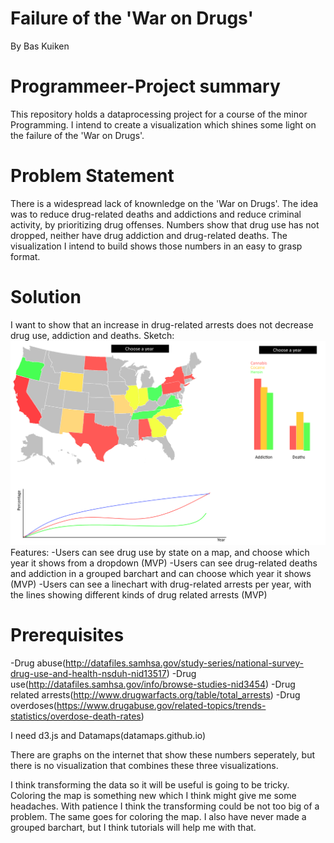 # Failure of the 'War on Drugs'
By Bas Kuiken

# Programmeer-Project summary
This repository holds a dataprocessing project for a course of the minor Programming. I intend to
create a visualization which shines some light on the failure of the 'War on Drugs'.

# Problem Statement
There is a widespread lack of knownledge on the 'War on Drugs'. The idea was to reduce drug-related
deaths and addictions and reduce criminal activity, by prioritizing drug offenses. Numbers show that
drug use has not dropped, neither have drug addiction and drug-related deaths. The visualization I
intend to build shows those numbers in an easy to grasp format.

# Solution
I want to show that an increase in drug-related arrests does not decrease drug use, addiction and
deaths.
Sketch:
![alt text](doc/Blankmap-USA-states.PNG "sketch")
Features:
-Users can see drug use by state on a map, and choose which year it shows from a dropdown (MVP)
-Users can see drug-related deaths and addiction in a grouped barchart and can choose which year it
shows (MVP)
-Users can see a linechart with drug-related arrests per year, with the lines showing different kinds
of drug related arrests (MVP)

# Prerequisites
-Drug abuse(http://datafiles.samhsa.gov/study-series/national-survey-drug-use-and-health-nsduh-nid13517)
-Drug use(http://datafiles.samhsa.gov/info/browse-studies-nid3454)
-Drug related arrests(http://www.drugwarfacts.org/table/total_arrests)
-Drug overdoses(https://www.drugabuse.gov/related-topics/trends-statistics/overdose-death-rates)

I need d3.js and Datamaps(datamaps.github.io)

There are graphs on the internet that show these numbers seperately, but there is no visualization
that combines these three visualizations.

I think transforming the data so it will be useful is going to be tricky. Coloring the map is
something new which I think might give me some headaches. With patience I think the transforming
could be not too big of a problem. The same goes for coloring the map. I also have never made a
grouped barchart, but I think tutorials will help me with that.
